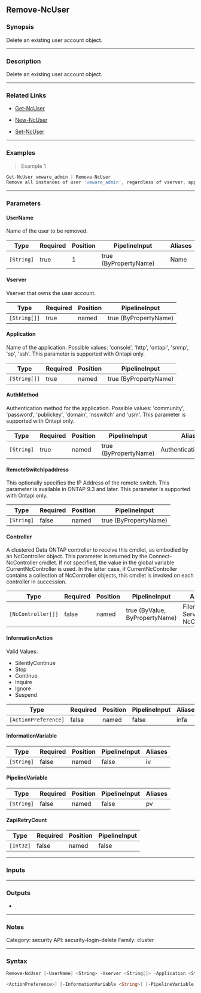 Remove-NcUser
-------------

### Synopsis
Delete an existing user account object.

---

### Description

Delete an existing user account object.

---

### Related Links
* [Get-NcUser](Get-NcUser)

* [New-NcUser](New-NcUser)

* [Set-NcUser](Set-NcUser)

---

### Examples
> Example 1

```PowerShell
Get-NcUser vmware_admin | Remove-NcUser
Remove all instances of user 'vmware_admin', regardless of vserver, application type, or authentication method.
```

---

### Parameters
#### **UserName**
Name of the user to be removed.

|Type      |Required|Position|PipelineInput        |Aliases|
|----------|--------|--------|---------------------|-------|
|`[String]`|true    |1       |true (ByPropertyName)|Name   |

#### **Vserver**
Vserver that owns the user account.

|Type        |Required|Position|PipelineInput        |
|------------|--------|--------|---------------------|
|`[String[]]`|true    |named   |true (ByPropertyName)|

#### **Application**
Name of the application.  Possible values: 'console', 'http', 'ontapi', 'snmp', 'sp', 'ssh'. This parameter is supported with Ontapi only.

|Type        |Required|Position|PipelineInput        |
|------------|--------|--------|---------------------|
|`[String[]]`|true    |named   |true (ByPropertyName)|

#### **AuthMethod**
Authentication method for the application.  Possible values: 'community', 'password', 'publickey', 'domain', 'nsswitch' and 'usm'. This parameter is supported with Ontapi only.

|Type      |Required|Position|PipelineInput        |Aliases             |
|----------|--------|--------|---------------------|--------------------|
|`[String]`|true    |named   |true (ByPropertyName)|AuthenticationMethod|

#### **RemoteSwitchIpaddress**
This optionally specifies the IP Address of the remote switch.
This parameter is available in ONTAP 9.3 and later. This parameter is supported with Ontapi only.

|Type      |Required|Position|PipelineInput        |
|----------|--------|--------|---------------------|
|`[String]`|false   |named   |true (ByPropertyName)|

#### **Controller**
A clustered Data ONTAP controller to receive this cmdlet, as embodied by an NcController object.  This parameter is returned by the Connect-NcController cmdlet.  If not specified, the value in the global variable CurrentNcController is used.  In the latter case, if CurrentNcController contains a collection of NcController objects, this cmdlet is invoked on each controller in succession.

|Type              |Required|Position|PipelineInput                 |Aliases                          |
|------------------|--------|--------|------------------------------|---------------------------------|
|`[NcController[]]`|false   |named   |true (ByValue, ByPropertyName)|Filer<br/>Server<br/>NcController|

#### **InformationAction**

Valid Values:

* SilentlyContinue
* Stop
* Continue
* Inquire
* Ignore
* Suspend

|Type                |Required|Position|PipelineInput|Aliases|
|--------------------|--------|--------|-------------|-------|
|`[ActionPreference]`|false   |named   |false        |infa   |

#### **InformationVariable**

|Type      |Required|Position|PipelineInput|Aliases|
|----------|--------|--------|-------------|-------|
|`[String]`|false   |named   |false        |iv     |

#### **PipelineVariable**

|Type      |Required|Position|PipelineInput|Aliases|
|----------|--------|--------|-------------|-------|
|`[String]`|false   |named   |false        |pv     |

#### **ZapiRetryCount**

|Type     |Required|Position|PipelineInput|
|---------|--------|--------|-------------|
|`[Int32]`|false   |named   |false        |

---

### Inputs

---

### Outputs
* 

---

### Notes
Category: security
API: security-login-delete
Family: cluster

---

### Syntax
```PowerShell
Remove-NcUser [-UserName] <String> -Vserver <String[]> -Application <String[]> -AuthMethod <String> [-RemoteSwitchIpaddress <String>] [-Controller <NcController[]>] [-InformationAction 
```
```PowerShell
<ActionPreference>] [-InformationVariable <String>] [-PipelineVariable <String>] [-ZapiRetryCount <Int32>] [<CommonParameters>]
```
